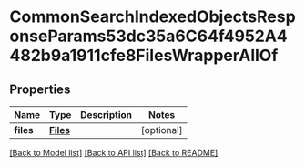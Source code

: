 # CommonSearchIndexedObjectsResponseParams53dc35a6C64f4952A4482b9a1911cfe8FilesWrapperAllOf


## Properties
Name | Type | Description | Notes
------------ | ------------- | ------------- | -------------
**files** | [**Files**](Files.md) |  | [optional] 

[[Back to Model list]](../README.md#documentation-for-models) [[Back to API list]](../README.md#documentation-for-api-endpoints) [[Back to README]](../README.md)


